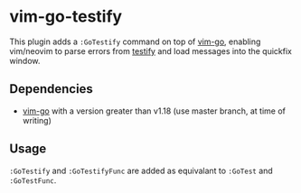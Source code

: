 # vim-go-testify

This plugin adds a `:GoTestify` command on top of [vim-go](https://github.com/fatih/vim-go), 
enabling vim/neovim to parse errors from [testify](https://github.com/stretchr/testify) and load 
messages into the quickfix window. 

## Dependencies

- [vim-go](https://github.com/fatih/vim-go) with a version greater than v1.18
(use master branch, at time of writing)

## Usage

`:GoTestify` and `:GoTestifyFunc` are added as equivalant to `:GoTest` and
`:GoTestFunc`.
